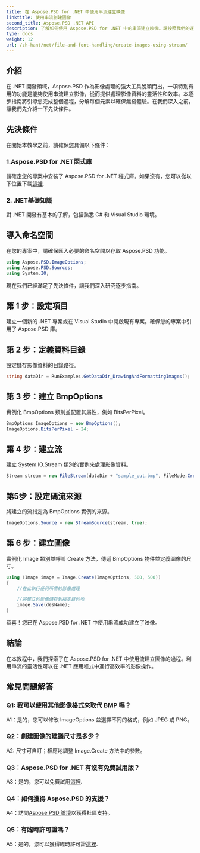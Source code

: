 ```yaml
---
title: 在 Aspose.PSD for .NET 中使用串流建立映像
linktitle: 使用串流創建圖像
second_title: Aspose.PSD .NET API
description: 了解如何使用 Aspose.PSD for .NET 中的串流建立映像。請按照我們的逐步指南進行高效率的影像處理。
type: docs
weight: 12
url: /zh-hant/net/file-and-font-handling/create-images-using-stream/
---
```

## 介紹

在 .NET 開發領域，Aspose.PSD 作為影像處理的強大工具脫穎而出。一項特別有用的功能是能夠使用串流建立影像，從而提供處理影像資料的靈活性和效率。本逐步指南將引導您完成整個過程，分解每個元素以確保無縫體驗。在我們深入之前，讓我們先介紹一下先決條件。

## 先決條件

在開始本教學之前，請確保您具備以下條件：

### 1.Aspose.PSD for .NET函式庫
請確定您的專案中安裝了 Aspose.PSD for .NET 程式庫。如果沒有，您可以從以下位置下載[這裡](https://releases.aspose.com/psd/net/).

### 2. .NET基礎知識
對 .NET 開發有基本的了解，包括熟悉 C# 和 Visual Studio 環境。

## 導入命名空間

在您的專案中，請確保匯入必要的命名空間以存取 Aspose.PSD 功能。

```csharp
using Aspose.PSD.ImageOptions;
using Aspose.PSD.Sources;
using System.IO;
```

現在我們已經滿足了先決條件，讓我們深入研究逐步指南。

## 第 1 步：設定項目

建立一個新的 .NET 專案或在 Visual Studio 中開啟現有專案。確保您的專案中引用了 Aspose.PSD 庫。

## 第 2 步：定義資料目錄

設定儲存影像資料的目錄路徑。

```csharp
string dataDir = RunExamples.GetDataDir_DrawingAndFormattingImages();
```

## 第 3 步：建立 BmpOptions

實例化 BmpOptions 類別並配置其屬性，例如 BitsPerPixel。

```csharp
BmpOptions ImageOptions = new BmpOptions();
ImageOptions.BitsPerPixel = 24;
```

## 第 4 步：建立流

建立 System.IO.Stream 類別的實例來處理影像資料。

```csharp
Stream stream = new FileStream(dataDir + "sample_out.bmp", FileMode.Create);
```

## 第5步：設定碼流來源

將建立的流指定為 BmpOptions 實例的來源。

```csharp
ImageOptions.Source = new StreamSource(stream, true);
```

## 第 6 步：建立圖像

實例化 Image 類別並呼叫 Create 方法，傳遞 BmpOptions 物件並定義圖像的尺寸。

```csharp
using (Image image = Image.Create(ImageOptions, 500, 500))
{
    //在此執行任何所需的影像處理

    //將建立的影像儲存到指定目的地
    image.Save(desName);
}
```

恭喜！您已在 Aspose.PSD for .NET 中使用串流成功建立了映像。

## 結論

在本教程中，我們探索了在 Aspose.PSD for .NET 中使用流建立圖像的過程。利用串流的靈活性可以在 .NET 應用程式中進行高效率的影像操作。

## 常見問題解答

### Q1: 我可以使用其他影像格式來取代 BMP 嗎？

A1：是的，您可以修改 ImageOptions 並選擇不同的格式，例如 JPEG 或 PNG。

### Q2：創建圖像的建議尺寸是多少？

A2: 尺寸可自訂；相應地調整 Image.Create 方法中的參數。

### Q3：Aspose.PSD for .NET 有沒有免費試用版？

 A3：是的，您可以免費試用[這裡](https://releases.aspose.com/).

### Q4：如何獲得 Aspose.PSD 的支援？

 A4：訪問[Aspose.PSD 論壇](https://forum.aspose.com/c/psd/34)以獲得社區支持。

### Q5：有臨時許可證嗎？

 A5：是的，您可以獲得臨時許可證[這裡](https://purchase.aspose.com/temporary-license/).